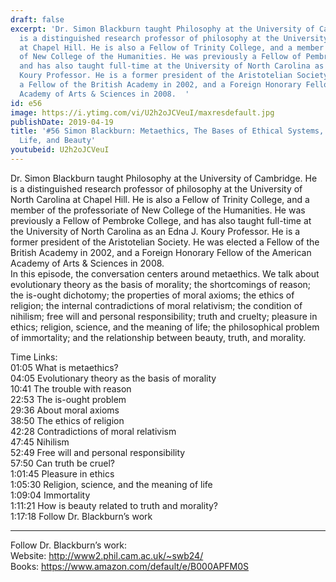 ```yaml
---
draft: false
excerpt: 'Dr. Simon Blackburn taught Philosophy at the University of Cambridge. He
  is a distinguished research professor of philosophy at the University of North Carolina
  at Chapel Hill. He is also a Fellow of Trinity College, and a member of the professoriate
  of New College of the Humanities. He was previously a Fellow of Pembroke College,
  and has also taught full-time at the University of North Carolina as an Edna J.
  Koury Professor. He is a former president of the Aristotelian Society. He was elected
  a Fellow of the British Academy in 2002, and a Foreign Honorary Fellow of the American
  Academy of Arts & Sciences in 2008.  '
id: e56
image: https://i.ytimg.com/vi/U2h2oJCVeuI/maxresdefault.jpg
publishDate: 2019-04-19
title: '#56 Simon Blackburn: Metaethics, The Bases of Ethical Systems, Meaning of
  Life, and Beauty'
youtubeid: U2h2oJCVeuI
---
```

Dr. Simon Blackburn taught Philosophy at the University of Cambridge. He is a distinguished research professor of philosophy at the University of North Carolina at Chapel Hill. He is also a Fellow of Trinity College, and a member of the professoriate of New College of the Humanities. He was previously a Fellow of Pembroke College, and has also taught full-time at the University of North Carolina as an Edna J. Koury Professor. He is a former president of the Aristotelian Society. He was elected a Fellow of the British Academy in 2002, and a Foreign Honorary Fellow of the American Academy of Arts & Sciences in 2008.  
In this episode, the conversation centers around metaethics. We talk about evolutionary theory as the basis of morality; the shortcomings of reason; the is-ought dichotomy; the properties of moral axioms; the ethics of religion; the internal contradictions of moral relativism; the condition of nihilism; free will and personal responsibility; truth and cruelty; pleasure in ethics; religion, science, and the meaning of life; the philosophical problem of immortality; and the relationship between beauty, truth, and morality. 

Time Links:  
01:05  What is metaethics?  
04:05  Evolutionary theory as the basis of morality    
10:41  The trouble with reason    
22:53  The is-ought problem    
29:36  About moral axioms    
38:50  The ethics of religion    
42:28  Contradictions of moral relativism    
47:45  Nihilism    
52:49  Free will and personal responsibility    
57:50  Can truth be cruel?  
1:01:45  Pleasure in ethics  
1:05:30  Religion, science, and the meaning of life  
1:09:04  Immortality  
1:11:21  How is beauty related to truth and morality?  
1:17:18  Follow Dr. Blackburn’s work  

---

Follow Dr. Blackburn’s work:  
Website: http://www2.phil.cam.ac.uk/~swb24/  
Books: https://www.amazon.com/default/e/B000APFM0S
